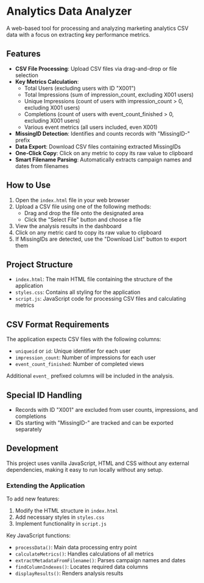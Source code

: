 # Analytics Data Analyzer

A web-based tool for processing and analyzing marketing analytics CSV data with a focus on extracting key performance metrics.

## Features

- **CSV File Processing**: Upload CSV files via drag-and-drop or file selection
- **Key Metrics Calculation**:
  - Total Users (excluding users with ID "X001")
  - Total Impressions (sum of impression_count, excluding X001 users)
  - Unique Impressions (count of users with impression_count > 0, excluding X001 users)
  - Completions (count of users with event_count_finished > 0, excluding X001 users)
  - Various event metrics (all users included, even X001)
- **MissingID Detection**: Identifies and counts records with "MissingID-" prefix
- **Data Export**: Download CSV files containing extracted MissingIDs
- **One-Click Copy**: Click on any metric to copy its raw value to clipboard
- **Smart Filename Parsing**: Automatically extracts campaign names and dates from filenames

## How to Use

1. Open the `index.html` file in your web browser
2. Upload a CSV file using one of the following methods:
   - Drag and drop the file onto the designated area
   - Click the "Select File" button and choose a file
3. View the analysis results in the dashboard
4. Click on any metric card to copy its raw value to clipboard
5. If MissingIDs are detected, use the "Download List" button to export them

## Project Structure

- `index.html`: The main HTML file containing the structure of the application
- `styles.css`: Contains all styling for the application
- `script.js`: JavaScript code for processing CSV files and calculating metrics

## CSV Format Requirements

The application expects CSV files with the following columns:
- `uniqueid` or `id`: Unique identifier for each user
- `impression_count`: Number of impressions for each user
- `event_count_finished`: Number of completed views

Additional `event_` prefixed columns will be included in the analysis.

## Special ID Handling

- Records with ID "X001" are excluded from user counts, impressions, and completions
- IDs starting with "MissingID-" are tracked and can be exported separately

## Development

This project uses vanilla JavaScript, HTML and CSS without any external dependencies, making it easy to run locally without any setup.

### Extending the Application

To add new features:
1. Modify the HTML structure in `index.html`
2. Add necessary styles in `styles.css`
3. Implement functionality in `script.js`

Key JavaScript functions:
- `processData()`: Main data processing entry point
- `calculateMetrics()`: Handles calculations of all metrics
- `extractMetadataFromFilename()`: Parses campaign names and dates
- `findColumnIndexes()`: Locates required data columns
- `displayResults()`: Renders analysis results 
